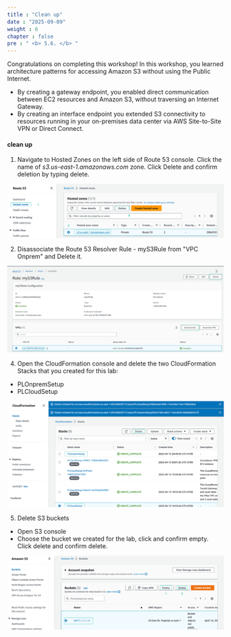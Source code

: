 ```yaml
---
title : "Clean up"
date : "2025-09-09"
weight : 6
chapter : false
pre : " <b> 5.6. </b> "
---
```

Congratulations on completing this workshop!
In this workshop, you learned architecture patterns for accessing Amazon S3 without using the Public Internet.

- By creating a gateway endpoint, you enabled direct communication between EC2 resources and Amazon S3, without traversing an Internet Gateway.
- By creating an interface endpoint you extended S3 connectivity to resources running in your on-premises data center via AWS Site-to-Site VPN or Direct Connect.

#### clean up

1. Navigate to Hosted Zones on the left side of Route 53 console. Click the name of _s3.us-east-1.amazonaws.com_ zone. Click Delete and confirm deletion by typing delete.

![hosted zone](/images/5-Workshop/5.6-Cleanup/delete-zone.png)

2. Disassociate the Route 53 Resolver Rule - myS3Rule from "VPC Onprem" and Delete it.

![hosted zone](/images/5-Workshop/5.6-Cleanup/vpc.png)

4. Open the CloudFormation console and delete the two CloudFormation Stacks that you created for this lab:

- PLOnpremSetup
- PLCloudSetup

![delete stack](/images/5-Workshop/5.6-Cleanup/delete-stack.png)

5. Delete S3 buckets

- Open S3 console
- Choose the bucket we created for the lab, click and confirm empty. Click delete and confirm delete.

![delete s3](/images/5-Workshop/5.6-Cleanup/delete-s3.png)
